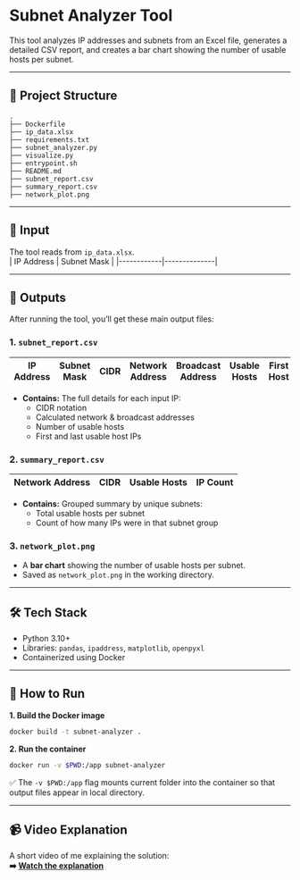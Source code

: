 # Subnet Analyzer Tool

This tool analyzes IP addresses and subnets from an Excel file, generates a detailed CSV report, and creates a bar chart showing the number of usable hosts per subnet.

---

## 📁 Project Structure

```
.
├── Dockerfile
├── ip_data.xlsx
├── requirements.txt
├── subnet_analyzer.py
├── visualize.py
├── entrypoint.sh
├── README.md
├── subnet_report.csv
├── summary_report.csv
├── network_plot.png

```

---

## 📂 Input

The tool reads from `ip_data.xlsx`.  
| IP Address | Subnet Mask |
|------------|--------------|

---

## 📂 Outputs

After running the tool, you’ll get these main output files:

### 1. `subnet_report.csv`

| IP Address | Subnet Mask | CIDR | Network Address | Broadcast Address | Usable Hosts | First Host | Last Host |
|------------|--------------|------|-----------------|-------------------|---------------|-------------|-----------|

- **Contains:** The full details for each input IP:
  - CIDR notation
  - Calculated network & broadcast addresses
  - Number of usable hosts
  - First and last usable host IPs


### 2. `summary_report.csv`

| Network Address | CIDR | Usable Hosts | IP Count |
|-----------------|------|---------------|----------|

- **Contains:** Grouped summary by unique subnets:
  - Total usable hosts per subnet
  - Count of how many IPs were in that subnet group



### 3. `network_plot.png`

- A **bar chart** showing the number of usable hosts per subnet.
- Saved as `network_plot.png` in the working directory.

---

## 🛠️ Tech Stack

- Python 3.10+
- Libraries: `pandas`, `ipaddress`, `matplotlib`, `openpyxl`
- Containerized using Docker

---

## 🚀 How to Run

**1. Build the Docker image**

```bash
docker build -t subnet-analyzer .
```

**2. Run the container**

```bash
docker run -v $PWD:/app subnet-analyzer
```

✅ The `-v $PWD:/app` flag mounts current folder into the container so that output files appear in local directory.

---

## 📹 Video Explanation

A short video of me explaining the solution:  
**➡️ [Watch the explanation](https://drive.google.com/file/d/1jfyxC5LD9a84c4lTMqgeeI-40GEhMTeu/view?usp=sharing)**  
